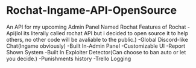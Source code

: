 # Rochat-Ingame-API-OpenSource
An API for my upcoming Admin Panel Named Rochat
Features of Rochat
-Api(lol its literally called rochat API but i decided to open source it to help others, no other code will be avaliable to the public.)
-Global Discord-like Chat(Ingame obviously)
-Built In-Admin Panel
-Customizable UI
-Report Shown System
-Built In Exploiter Detector(Can choose to ban auto or let you decide.)
-Punishments history
-Trello Logging
